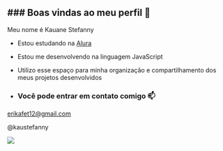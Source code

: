 ## ### Boas vindas ao meu perfil 🖤

Meu nome é Kauane Stefanny

- Estou estudando na [Alura](https://www.alura.com.br)
- Estou me desenvolvendo na linguagem JavaScript
- Utilizo esse espaço para minha organização e compartilhamento dos meus projetos desenvolvidos

- ### Você pode entrar em contato comigo 📫

erikafet12@gmail.com

@kaustefanny


![](https://media.tenor.com/t-kXV3WmZ-UAAAAi/rafsdesign-rafs.gif)
